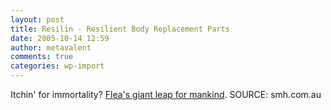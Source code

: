 ```yaml
---
layout: post
title: Resilin - Resilient Body Replacement Parts
date: 2005-10-14 12:59
author: metavalent
comments: true
categories: wp-import
---
```

Itchin' for immortality?  <a href="http://www.smh.com.au/news/science/fleas-leap-for-mankind/2005/10/12/1128796590054.html">Flea's giant leap for mankind</a>.  SOURCE: smh.com.au
